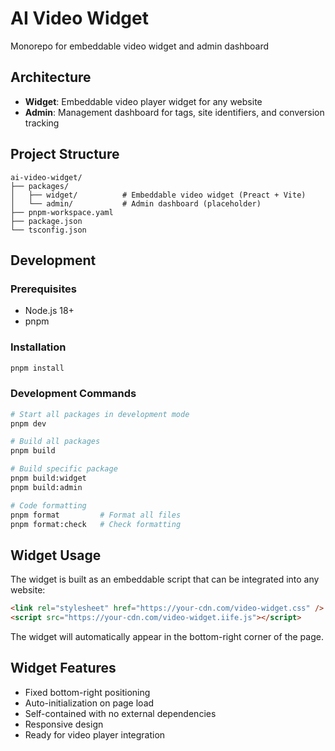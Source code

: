 # AI Video Widget

Monorepo for embeddable video widget and admin dashboard

## Architecture

- **Widget**: Embeddable video player widget for any website
- **Admin**: Management dashboard for tags, site identifiers, and conversion tracking

## Project Structure

```
ai-video-widget/
├── packages/
│   ├── widget/          # Embeddable video widget (Preact + Vite)
│   └── admin/           # Admin dashboard (placeholder)
├── pnpm-workspace.yaml
├── package.json
└── tsconfig.json
```

## Development

### Prerequisites

- Node.js 18+
- pnpm

### Installation

```bash
pnpm install
```

### Development Commands

```bash
# Start all packages in development mode
pnpm dev

# Build all packages
pnpm build

# Build specific package
pnpm build:widget
pnpm build:admin

# Code formatting
pnpm format         # Format all files
pnpm format:check   # Check formatting
```

## Widget Usage

The widget is built as an embeddable script that can be integrated into any website:

```html
<link rel="stylesheet" href="https://your-cdn.com/video-widget.css" />
<script src="https://your-cdn.com/video-widget.iife.js"></script>
```

The widget will automatically appear in the bottom-right corner of the page.

## Widget Features

- Fixed bottom-right positioning
- Auto-initialization on page load
- Self-contained with no external dependencies
- Responsive design
- Ready for video player integration

